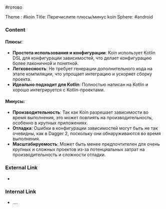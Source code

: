 #готово 

Theme : #koin
Title: Перечислите плюсы/минус koin
Sphere: #android 

### Content

#### Плюсы:

- **Простота использования и конфигурации**: Koin использует Kotlin DSL для конфигурации зависимостей, что делает конфигурацию более лаконичной и понятной.
- **Легковесность**: Не требует генерации дополнительного кода на этапе компиляции, что упрощает интеграцию и ускоряет сборку проекта.
- **Идеально подходит для Kotlin**: Полностью написан на Kotlin и хорошо интегрируется с Kotlin-проектами.

#### Минусы:

- **Производительность**: Так как Koin разрешает зависимости во время выполнения, это может повлиять на производительность, особенно в крупных приложениях.
- **Отладка**: Ошибки в конфигурации зависимостей могут быть не так очевидны, как в Dagger 2, поскольку они обнаруживаются во время выполнения.
- **Масштабируемость**: Может быть менее предпочтителен для очень крупных и сложных проектов из-за потенциальных затрат на производительность и сложности отладки.

### External Link

- 

### Internal Link

- ....